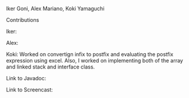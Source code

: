 Iker Goni, Alex Mariano, Koki Yamaguchi

Contributions

 Iker:
 
 Alex:
 
 Koki: Worked on convertign infix to postfix and evaluating the postfix expression using excel. Also, I worked on implementing both of the array and linked stack and interface class.
 
 Link to Javadoc:
 
 Link to Screencast:
